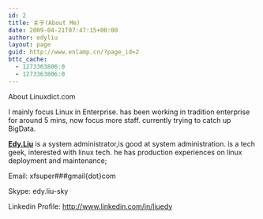 ```yaml
---
id: 2
title: 关于(About Me)
date: 2009-04-21T07:47:15+00:00
author: edyliu
layout: page
guid: http://www.enlamp.cn/?page_id=2
bttc_cache:
  - 1273363806:0
  - 1273363806:0
---
```

About Linuxdict.com

I mainly focus Linux in Enterprise. has been working in tradition enterprise for around 5 mins, now focus more staff. currently trying to catch up BigData. 

<a href="http://www.linuxdict.com/" target="_blank"><strong>Edy.Liu</strong></a> is a system administrator,is good at system administration. is a tech geek, interested with linux tech. he has production experiences on linux deployment and maintenance;
  
Email: xfsuper###gmail{dot}com
  
Skype: edy.liu-sky
  
Linkedin Profile: <a href="http://www.linkedin.com/in/liuedy" target="_blank">http://www.linkedin.com/in/liuedy</a>
